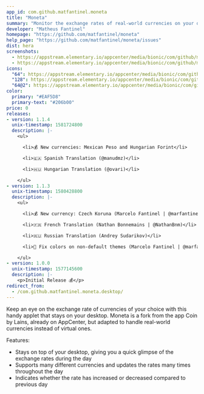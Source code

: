 ```yaml
---
app_id: com.github.matfantinel.moneta
title: "Moneta"
summary: "Monitor the exchange rates of real-world currencies on your desktop"
developer: "Matheus Fantinel"
homepage: "https://github.com/matfantinel/moneta"
help_page: "https://github.com/matfantinel/moneta/issues"
dist: hera
screenshots:
  - https://appstream.elementary.io/appcenter/media/bionic/com/github/matfantinel.moneta/A2E9AA2837BBC712FBD0281D7B4B91C8/screenshots/image-1_orig.png
  - https://appstream.elementary.io/appcenter/media/bionic/com/github/matfantinel.moneta/A2E9AA2837BBC712FBD0281D7B4B91C8/screenshots/image-2_orig.png
icons:
  "64": https://appstream.elementary.io/appcenter/media/bionic/com/github/matfantinel.moneta/A2E9AA2837BBC712FBD0281D7B4B91C8/icons/64x64/com.github.matfantinel.moneta_com.github.matfantinel.moneta.png
  "128": https://appstream.elementary.io/appcenter/media/bionic/com/github/matfantinel.moneta/A2E9AA2837BBC712FBD0281D7B4B91C8/icons/128x128/com.github.matfantinel.moneta_com.github.matfantinel.moneta.png
  "64@2": https://appstream.elementary.io/appcenter/media/bionic/com/github/matfantinel.moneta/A2E9AA2837BBC712FBD0281D7B4B91C8/icons/64x64@2/com.github.matfantinel.moneta_com.github.matfantinel.moneta.png
color:
  primary: "#EAF5D8"
  primary-text: "#206b00"
price: 0
releases:
- version: 1.1.4
  unix-timestamp: 1581724800
  description: |-
    <ul>

      <li>💰 New currencies: Mexican Peso and Hungarian Forint</li>

      <li>🇪🇦️ Spanish Translation (@manudmz)</li>

      <li>🇭🇺️ Hungarian Translation (@ovari)</li>

    </ul>
- version: 1.1.3
  unix-timestamp: 1580428800
  description: |-
    <ul>

      <li>💰 New currency: Czech Koruna (Marcelo Fantinel | @marfantinel)</li>

      <li>🇫🇷 French Translation (Nathan Bonnemains | @NathanBnm)</li>

      <li>🇷🇺 Russian Translation (Andrey Sudarikov)</li>

      <li>🎨 Fix colors on non-default themes (Marcelo Fantinel | @marfantinel)</li>

    </ul>
- version: 1.0.0
  unix-timestamp: 1577145600
  description: |-
    <p>Initial Release 💰️</p>
redirect_from:
  - /com.github.matfantinel.moneta.desktop/
---
```


<p>Keep an eye on the exchange rate of currencies of your choice with this handy applet that stays on your desktop. Moneta is a fork from the app Coin by Lains, already on AppCenter, but adapted to handle real-world currencies instead of virtual ones.</p>
<p>Features:</p>
<ul>
  <li>Stays on top of your desktop, giving you a quick glimpse of the exchange rates during the day</li>
  <li>Supports many different currencies and updates the rates many times throughout the day</li>
  <li>Indicates whether the rate has increased or decreased compared to previous day</li>
</ul>